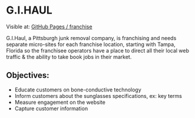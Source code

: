 # G.I.HAUL

Visible at: [GitHub Pages / franchise](https://upstreamcoding.github.io/franchise/)

G.I.Haul, a Pittsburgh junk removal company, is franchising and needs separate micro-sites for each franchise location, starting with Tampa, Florida so the franchisee operators have a place to direct all their local web traffic & the ability to take book jobs in their market.

## Objectives:

- Educate customers on bone-conductive technology
- Inform customers about the sunglasses specifications, ex: key terms
- Measure engagement on the website
- Capture customer information
